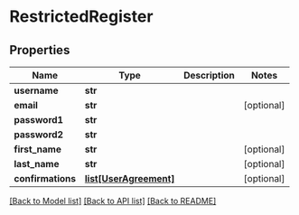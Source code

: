 # RestrictedRegister

## Properties
Name | Type | Description | Notes
------------ | ------------- | ------------- | -------------
**username** | **str** |  |
**email** | **str** |  | [optional]
**password1** | **str** |  |
**password2** | **str** |  |
**first_name** | **str** |  | [optional]
**last_name** | **str** |  | [optional]
**confirmations** | [**list[UserAgreement]**](UserAgreement.md) |  | [optional]

[[Back to Model list]](../README.md#documentation-for-models) [[Back to API list]](../README.md#documentation-for-api-endpoints) [[Back to README]](../README.md)
